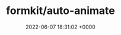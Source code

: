 ---
title: "formkit/auto-animate"
link: "https://github.com/formkit/auto-animate"
date: "2022-06-07 18:31:02 +0000"
---